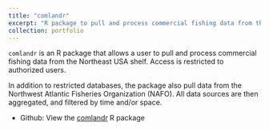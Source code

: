 ```yaml
---
title: "comlandr"
excerpt: "R package to pull and process commercial fishing data from the Northeast USA shelf<br/><img src='/images/comlandr-250px.png'>"
collection: portfolio
---
```


`comlandr` is an R package that allows a user to pull and process commercial fishing data from the Northeast USA shelf. Access is restricted to authorized users.

In addition to restricted databases, the package also pull data from the Northwest Atlantic Fisheries Organization (NAFO). All data sources are then aggregated, and filtered by time and/or space. 

* Github: View the [comlandr](https://github.com/NOAA-EDAB/comlandr?tab=readme-ov-file#comlandr) R package